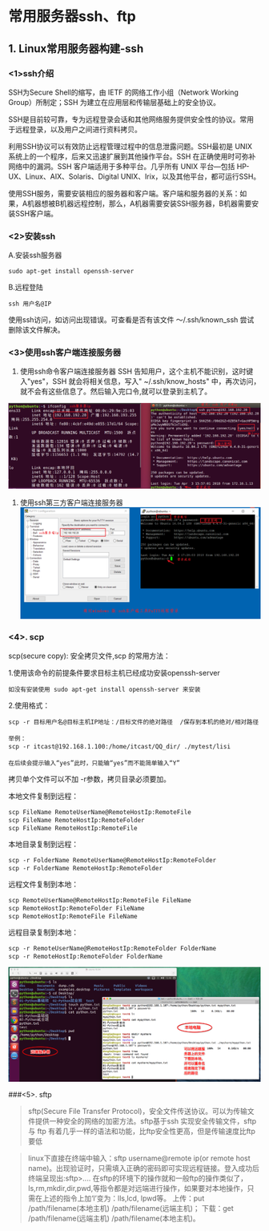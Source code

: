 # 常用服务器ssh、ftp

## 1. Linux常用服务器构建-ssh

### <1>ssh介绍
SSH为Secure Shell的缩写，由 IETF 的网络工作小组（Network Working Group）所制定；SSH 为建立在应用层和传输层基础上的安全协议。

SSH是目前较可靠，专为远程登录会话和其他网络服务提供安全性的协议。常用于远程登录，以及用户之间进行资料拷贝。

利用SSH协议可以有效防止远程管理过程中的信息泄露问题。SSH最初是 UNIX 系统上的一个程序，后来又迅速扩展到其他操作平台。SSH 在正确使用时可弥补网络中的漏洞。SSH 客户端适用于多种平台。几乎所有 UNIX 平台—包括 HP-UX、Linux、AIX、Solaris、Digital UNIX、Irix，以及其他平台，都可运行SSH。

使用SSH服务，需要安装相应的服务器和客户端。客户端和服务器的关系：如果，A机器想被B机器远程控制，那么，A机器需要安装SSH服务器，B机器需要安装SSH客户端。


### <2>安装ssh

A.安装ssh服务器

    sudo apt-get install openssh-server

B.远程登陆

    ssh 用户名@IP

使用ssh访问，如访问出现错误。可查看是否有该文件 ～/.ssh/known_ssh 尝试删除该文件解决。

### <3>使用ssh客户端连接服务器

1. 使用ssh命令客户端连接服务器
SSH 告知用户，这个主机不能识别，这时键入"yes"，SSH 就会将相关信息，写入" ~/.ssh/know_hosts" 中，再次访问，就不会有这些信息了。然后输入完口令,就可以登录到主机了。

![](/Images/02day/ssh命令登录.png)

1. 使用ssh第三方客户端连接服务器
![](/Images/02day/putty远程登录.png)


### <4>. scp 

scp(secure copy): 安全拷贝文件,scp 的常用方法：

1.使用该命令的前提条件要求目标主机已经成功安装openssh-server

    如没有安装使用 sudo apt-get install openssh-server 来安装

2.使用格式：

    scp -r 目标用户名@目标主机IP地址：/目标文件的绝对路径  /保存到本机的绝对/相对路径

	举例：
    scp -r itcast@192.168.1.100:/home/itcast/QQ_dir/ ./mytest/lisi
		
	在后续会提示输入“yes”此时，只能输“yes”而不能简单输入“Y”

拷贝单个文件可以不加 -r参数，拷贝目录必须要加。


本地文件复制到远程：
```
scp FileName RemoteUserName@RemoteHostIp:RemoteFile
scp FileName RemoteHostIp:RemoteFolder
scp FileName RemoteHostIp:RemoteFile
```


本地目录复制到远程：
```
scp -r FolderName RemoteUserName@RemoteHostIp:RemoteFolder
scp -r FolderName RemoteHostIp:RemoteFolder
```

远程文件复制到本地：
```
scp RemoteUserName@RemoteHostIp:RemoteFile FileName
scp RemoteHostIp:RemoteFolder FileName
scp RemoteHostIp:RemoteFile FileName
```

远程目录复制到本地：
```
scp -r RemoteUserName@RemoteHostIp:RemoteFolder FolderName
scp -r RemoteHostIp:RemoteFolder FolderName
```

![](/Images/02day/Snip20161219_120.png)


###<5>. sftp 

>sftp(Secure File Transfer Protocol)，安全文件传送协议。可以为传输文件提供一种安全的网络的加密方法。sftp基于ssh 实现安全传输文件，sftp 与 ftp 有着几乎一样的语法和功能，比ftp安全性更高，但是传输速度比ftp要低

>linux下直接在终端中输入：sftp username@remote ip(or remote host name)。出现验证时，只需填入正确的密码即可实现远程链接。登入成功后终端呈现出:sftp>....
在sftp的环境下的操作就和一般ftp的操作类似了，ls,rm,mkdir,dir,pwd,等指令都是对远端进行操作，如果要对本地操作，只需在上述的指令上加‘l’变为：lls,lcd, lpwd等。
上传：put /path/filename(本地主机) /path/filename(远端主机)；
下载：get /path/filename(远端主机) /path/filename(本地主机)。 















